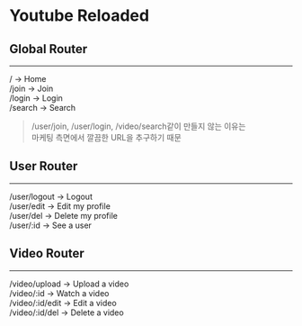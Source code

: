 # Youtube Reloaded

## Global Router

---

/ -> Home  
/join -> Join  
/login -> Login  
/search -> Search

> /user/join, /user/login, /video/search같이 만들지 않는 이유는  
> 마케팅 측면에서 깔끔한 URL을 추구하기 때문

## User Router

---

/user/logout -> Logout  
/user/edit -> Edit my profile  
/user/del -> Delete my profile  
/user/:id -> See a user

## Video Router

---

/video/upload -> Upload a video  
/video/:id -> Watch a video  
/video/:id/edit -> Edit a video  
/video/:id/del -> Delete a video
